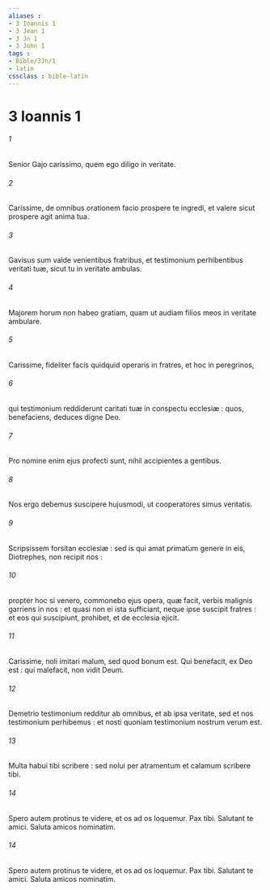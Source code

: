 ```yaml
---
aliases : 
- 3 Ioannis 1
- 3 Jean 1
- 3 Jn 1
- 3 John 1
tags : 
- Bible/3Jn/1
- latin
cssclass : bible-latin
---
```


# 3 Ioannis 1

###### 1
Senior Gajo carissimo, quem ego diligo in veritate.
###### 2
Carissime, de omnibus orationem facio prospere te ingredi, et valere sicut prospere agit anima tua.
###### 3
Gavisus sum valde venientibus fratribus, et testimonium perhibentibus veritati tuæ, sicut tu in veritate ambulas.
###### 4
Majorem horum non habeo gratiam, quam ut audiam filios meos in veritate ambulare.
###### 5
Carissime, fideliter facis quidquid operaris in fratres, et hoc in peregrinos,
###### 6
qui testimonium reddiderunt caritati tuæ in conspectu ecclesiæ : quos, benefaciens, deduces digne Deo.
###### 7
Pro nomine enim ejus profecti sunt, nihil accipientes a gentibus.
###### 8
Nos ergo debemus suscipere hujusmodi, ut cooperatores simus veritatis.
###### 9
Scripsissem forsitan ecclesiæ : sed is qui amat primatum genere in eis, Diotrephes, non recipit nos :
###### 10
propter hoc si venero, commonebo ejus opera, quæ facit, verbis malignis garriens in nos : et quasi non ei ista sufficiant, neque ipse suscipit fratres : et eos qui suscipiunt, prohibet, et de ecclesia ejicit.
###### 11
Carissime, noli imitari malum, sed quod bonum est. Qui benefacit, ex Deo est : qui malefacit, non vidit Deum.
###### 12
Demetrio testimonium redditur ab omnibus, et ab ipsa veritate, sed et nos testimonium perhibemus : et nosti quoniam testimonium nostrum verum est.
###### 13
Multa habui tibi scribere : sed nolui per atramentum et calamum scribere tibi.
###### 14
Spero autem protinus te videre, et os ad os loquemur. Pax tibi. Salutant te amici. Saluta amicos nominatim.
###### 14
Spero autem protinus te videre, et os ad os loquemur. Pax tibi. Salutant te amici. Saluta amicos nominatim.
